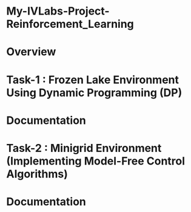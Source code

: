 # My-IVLabs-Project-Reinforcement_Learning
# Overview
# Task-1 : Frozen Lake Environment Using Dynamic Programming (DP)
 # Documentation
# Task-2 : Minigrid Environment (Implementing Model-Free Control Algorithms)
 # Documentation
